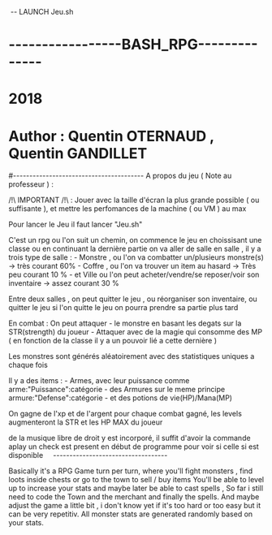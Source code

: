  -- LAUNCH Jeu.sh
# -----------------BASH_RPG--------------
#                   2018
# Author : Quentin OTERNAUD , Quentin GANDILLET         
#----------------------------------------
A propos du jeu ( Note au professeur ) : 

/!\ IMPORTANT /!\ : Jouer avec la taille d'écran la plus grande possible ( ou suffisante ), et mettre les perfomances de la machine ( ou VM ) au max 

Pour lancer le Jeu il faut lancer "Jeu.sh"

C'est un rpg ou l'on suit un chemin, on commence le jeu en choissisant une classe ou en continuant la dernière partie
on va aller de salle en salle , il y a trois type de salle :
	- Monstre , ou l'on va combatter un/plusieurs monstre(s)                -> très courant 60%
	- Coffre , ou l'on va trouver un item au hasard                         -> Très peu courant 10 %
	- et Ville ou l'on peut acheter/vendre/se reposer/voir son inventaire   -> assez courant 30 %

Entre deux salles , on peut quitter le jeu , ou réorganiser son inventaire, ou quitter le jeu
si l'on quitte le jeu on pourra prendre sa partie plus tard

En combat : On peut attaquer 
	- le monstre en basant les degats sur la STR(strength) du joueur
	- Attaquer avec de la magie qui consomme des MP ( en fonction de la classe il y a un pouvoir lié a cette dernière )

Les monstres sont générés aléatoirement avec des statistiques uniques a chaque fois	

Il y a des items :
	- Armes, avec leur puissance comme arme:"Puissance":catégorie
	- des Armures sur le meme principe armure:"Defense":catégorie
	- et des potions de vie(HP)/Mana(MP)

On gagne de l'xp et de l'argent pour chaque combat gagné, les levels augmenteront la STR et les HP MAX du joueur


de la musique libre de droit y est incorporé, il suffit d'avoir la commande aplay
un check est present en début de programme pour voir si celle si est disponible 
    
								-----------------------------------

Basically it's a RPG Game turn per turn, where you'll fight monsters , find loots inside chests or go to the town to sell / buy items
You'll be able to level up to increase your stats and maybe later be able to cast spells , So far i still need to code the Town and the merchant and finally the spells.
And maybe adjust the game a little bit , i don't know yet if it's too hard or too easy but it can be very repetitiv.
All monster stats are generated randomly based on your stats.

